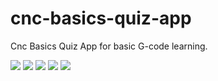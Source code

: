 # cnc-basics-quiz-app
Cnc Basics Quiz App for basic G-code learning.

![](app/src/main/res/drawable/screen_one.png)
![](app/src/main/res/drawable/screen_two.png)
![](app/src/main/res/drawable/screen_three.png)
![](app/src/main/res/drawable/screen_four.png)
![](app/src/main/res/drawable/screen_five.png)
